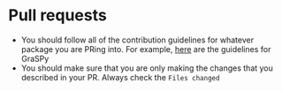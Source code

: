 # Pull requests
 - You should follow all of the contribution guidelines for whatever package you are PRing into. For example, [here](https://graspy.neurodata.io/contributing.html) are the guidelines for GraSPy
 - You should make sure that you are only making the changes that you described in your PR. Always check the `Files changed` 
